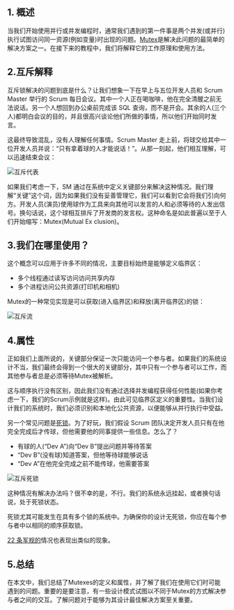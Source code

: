 ## 1. 概述

当我们开始使用并行或并发编程时，通常我们遇到的第一件事是两个并发(或并行)执行试图访问同一资源(例如变量)时出现的问题。[Mutex](https://www.baeldung.com/java-mutex)是解决此问题的最简单的解决方案之一。在接下来的教程中，我们将解释它的工作原理和使用方法。

## 2.互斥解释

互斥锁解决的问题到底是什么？让我们想象一下在早上与五位开发人员和 Scrum Master 举行的 Scrum 每日会议。其中一个人正在喝咖啡，他在完全清醒之前无法说话。另一个人想回到办公桌前完成该 SQL 查询，而不是开会。其余的人(三个人)都明白会议的目的，并且很高兴谈论他们所做的事情，所以他们开始同时发言。

这最终导致混乱，没有人理解任何事情。Scrum Master 走上前，将球交给其中一位开发人员并说：“只有拿着球的人才能说话！”。从那一刻起，他们相互理解，可以迅速结束会议：

![互斥代表](https://www.baeldung.com/wp-content/uploads/sites/4/2020/08/Mutex-repr.png)

如果我们考虑一下，SM 通过在系统中定义关键部分来解决这种情况。我们理解“关键”这个词，因为如果我们没有妥善管理它，我们可以看到它会将我们引向何方。开发人员(演员)使用球作为工具来向其他可以发言的人和必须等待的人发出信号。换句话说，这个球相互排斥了开发商的发言权。这种命名是如此普遍以至于人们开始缩写：Mutex(Mutual Ex clusion)。

## 3.我们在哪里使用？

这个概念可以应用于许多不同的情况，主要目标始终是能够定义临界区：

-   多个线程通过读写访问访问共享内存
-   多个进程访问公共资源(打印机和相机)

Mutex的一种常见实现是可以获取(进入临界区)和释放(离开临界区)的锁：

![互斥流](https://www.baeldung.com/wp-content/uploads/sites/4/2020/08/Mutex-flow.png)

## 4.属性

正如我们上面所说的，关键部分保证一次只能访问一个参与者。如果我们的系统设计不当，我们最终会得到一个很大的关键部分，其中只有一个参与者可以工作，而其他参与者总是必须等待Mutex被解析。

这与顺序执行没有区别，因此我们没有通过选择并发编程获得任何性能(如果你考虑一下，我们的Scrum示例就是这样)。由此可见临界区定义的重要性。当我们设计我们的系统时，我们必须识别和本地化公共资源，以便能够从并行执行中受益。

另一个常见问题是[死锁](https://www.baeldung.com/java-deadlock-livelock)。为了好玩，我们假设 Scrum 团队决定开发人员只有在他完全完成后才传球，但他需要他的同事提供一些信息。怎么了？

-   有球的人(“Dev A”)向“Dev B”提出问题并等待答案
-   “Dev B”(没有球)知道答案，但他等待球能够说话
-   “Dev A”在他完全完成之前不能传球，他需要答案

 

![互斥死锁](https://www.baeldung.com/wp-content/uploads/sites/4/2020/08/mutex-deadlock.png)

这种情况有解决办法吗？很不幸的是，不行。我们的系统永远挂起，或者换句话说，处于死锁状态。

死锁尤其可能发生在具有多个锁的系统中。为确保你的设计无死锁，你应在每个参与者中以相同的顺序获取锁。

[22 条军规的](https://en.wikipedia.org/wiki/Catch-22_(logic))情况也表现出类似的现象。

## 5.总结

在本文中，我们总结了Mutexes的定义和属性，并了解了我们在使用它们时可能遇到的问题。重要的是要注意，有一些设计模式试图以不同于Mutex的方式解决参与者之间的交互。了解问题对于能够为其设计最佳解决方案至关重要。